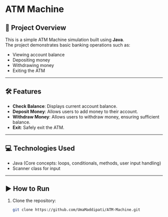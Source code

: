 # ATM Machine

## 📌 Project Overview
This is a simple ATM Machine simulation built using **Java**.  
The project demonstrates basic banking operations such as:
- Viewing account balance
- Depositing money
- Withdrawing money
- Exiting the ATM

---

## 🛠️ Features
- **Check Balance**: Displays current account balance.
- **Deposit Money**: Allows users to add money to their account.
- **Withdraw Money**: Allows users to withdraw money, ensuring sufficient balance.
- **Exit**: Safely exit the ATM.

---

## 💻 Technologies Used
- Java (Core concepts: loops, conditionals, methods, user input handling)
- Scanner class for input

---

## ▶️ How to Run
1. Clone the repository:
   ```bash
   git clone https://github.com/UmaMaddipati/ATM-Machine.git
